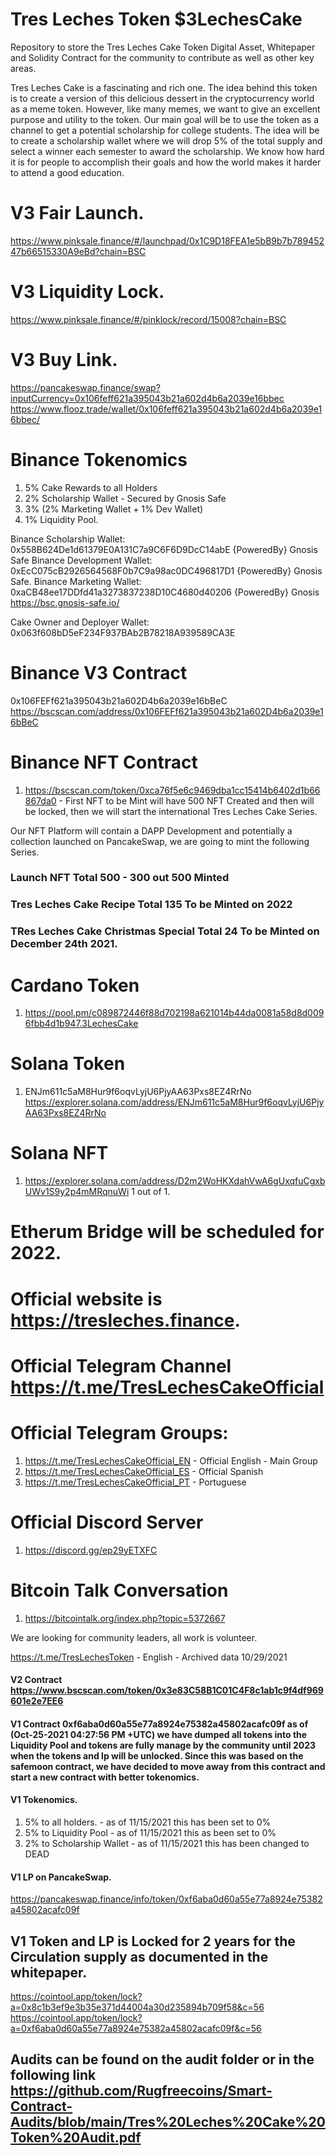 # Tres Leches Token $3LechesCake
Repository to store the Tres Leches Cake Token Digital Asset, Whitepaper and Solidity Contract for the community to contribute as well as other key areas.

Tres Leches Cake is a fascinating and rich one. The idea behind this token is to create a version of this delicious dessert in the cryptocurrency world as a meme token. However, like many memes, we want to give an excellent purpose and utility to the token. Our main goal will be to use the token as a channel to get a potential scholarship for college students. The idea will be to create a scholarship wallet where we will drop 5% of the total supply and select a winner each semester to award the scholarship. We know how hard it is for people to accomplish their goals and how the world makes it harder to attend a good education.

# V3 Fair Launch.
https://www.pinksale.finance/#/launchpad/0x1C9D18FEA1e5bB9b7b78945247b66515330A9eBd?chain=BSC

# V3 Liquidity Lock.
https://www.pinksale.finance/#/pinklock/record/15008?chain=BSC

# V3 Buy Link.
https://pancakeswap.finance/swap?inputCurrency=0x106feff621a395043b21a602d4b6a2039e16bbec
https://www.flooz.trade/wallet/0x106feff621a395043b21a602d4b6a2039e16bbec/


# Binance Tokenomics
1. 5% Cake Rewards to all Holders
2. 2% Scholarship Wallet - Secured by Gnosis Safe
3. 3% (2% Marketing Wallet + 1% Dev Wallet)
4. 1% Liquidity Pool.

Binance Scholarship Wallet: 0x558B624De1d61379E0A131C7a9C6F6D9DcC14abE {PoweredBy} Gnosis Safe
Binance Development Wallet: 0xEcC075cB2926564568F0b7C9a98ac0DC496817D1 {PoweredBy} Gnosis Safe.
Binance Marketing Wallet: 0xaCB48ee17DDfd41a3273837238D10C4680d40206 {PoweredBy} Gnosis
https://bsc.gnosis-safe.io/

Cake Owner and Deployer Wallet: 0x063f608bD5eF234F937BAb2B78218A939589CA3E

# Binance V3 Contract
0x106FEFf621a395043b21a602D4b6a2039e16bBeC
https://bscscan.com/address/0x106FEFf621a395043b21a602D4b6a2039e16bBeC

# Binance NFT Contract
1. https://bscscan.com/token/0xca76f5e6c9469dba1cc15414b6402d1b66867da0 - First NFT to be Mint will have 500 NFT Created and then will be locked, then we will start the international Tres Leches Cake Series.

Our NFT Platform will contain a DAPP Development and potentially a collection launched on PancakeSwap, we are going to mint the following Series.
### Launch NFT Total 500 - 300 out 500 Minted
### Tres Leches Cake Recipe Total 135  To be Minted on 2022
### TRes Leches Cake Christmas Special Total 24 To be Minted on December 24th 2021.

# Cardano Token
1. https://pool.pm/c089872446f88d702198a621014b44da0081a58d8d0096fbb4d1b947.3LechesCake

# Solana Token
1. ENJm611c5aM8Hur9f6oqvLyjU6PjyAA63Pxs8EZ4RrNo https://explorer.solana.com/address/ENJm611c5aM8Hur9f6oqvLyjU6PjyAA63Pxs8EZ4RrNo

# Solana NFT
1. https://explorer.solana.com/address/D2m2WoHKXdahVwA6gUxqfuCgxbUWv1S9y2p4mMRqnuWi 1 out of 1.

# Etherum Bridge will be scheduled for 2022.


# Official website is https://tresleches.finance.
# Official Telegram Channel https://t.me/TresLechesCakeOfficial
# Official Telegram Groups:
1. https://t.me/TresLechesCakeOfficial_EN - Official English - Main Group
2. https://t.me/TresLechesCakeOfficial_ES - Official Spanish
3. https://t.me/TresLechesCakeOfficial_PT - Portuguese

# Official Discord Server
1. https://discord.gg/ep29yETXFC

# Bitcoin Talk Conversation
1. https://bitcointalk.org/index.php?topic=5372667

We are looking for community leaders, all work is volunteer.

https://t.me/TresLechesToken - English - Archived data 10/29/2021


#### V2 Contract https://www.bscscan.com/token/0x3e83C58B1C01C4F8c1ab1c9f4df969601e2e7EE6

#### V1 Contract <b>0xf6aba0d60a55e77a8924e75382a45802acafc09f</b> as of (Oct-25-2021 04:27:56 PM +UTC) we have dumped all tokens into the Liquidity Pool and tokens are fully manage by the community until 2023 when the tokens and lp will be unlocked. Since this was based on the safemoon contract, we have decided to move away from this contract and start a new contract with better tokenomics.
#### V1 Tokenomics.
1. 5% to all holders. - as of 11/15/2021 this has been set to 0%
2. 5% to Liquidity Pool - as of 11/15/2021 this as been set to 0%
3. 2% to Scholarship Wallet - as of 11/15/2021 this has been changed to DEAD

#### V1 LP on PancakeSwap.
https://pancakeswap.finance/info/token/0xf6aba0d60a55e77a8924e75382a45802acafc09f
## V1 Token and LP is Locked for 2 years for the Circulation supply as documented in the whitepaper.
https://cointool.app/token/lock?a=0x8c1b3ef9e3b35e371d44004a30d235894b709f58&c=56
https://cointool.app/token/lock?a=0xf6aba0d60a55e77a8924e75382a45802acafc09f&c=56


## Audits can be found on the audit folder or in the following link https://github.com/Rugfreecoins/Smart-Contract-Audits/blob/main/Tres%20Leches%20Cake%20Token%20Audit.pdf